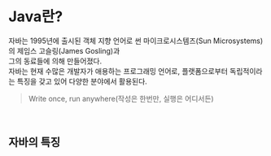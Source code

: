 # Java란?
<!-- WORA, 플랫폼 독립성, 소스와 클래스 파일, 배포(jar), 패키지, 멀티 스레드, 가비지 컬렉터, 실시간 응용 시스템에 부적합, 안전하고 쉬운 코드 작성, JIT 도입 -->
자바는 1995년에 출시된 객체 지향 언어로 썬 마이크로시스템즈(Sun Microsystems)의 제임스 고슬링(James Gosling)과<br/>
그의 동료들에 의해 만들어졌다.<br/>
자바는 현재 수많은 개발자가 애용하는 프로그래밍 언어로, 플랫폼으로부터 독립적이라는 특징을 갖고 있어 다양한 분야에서 활용된다.<br/>

> Write once, run anywhere(작성은 한번만, 실행은 어디서든)
<br/>

## 자바의 특징
### 